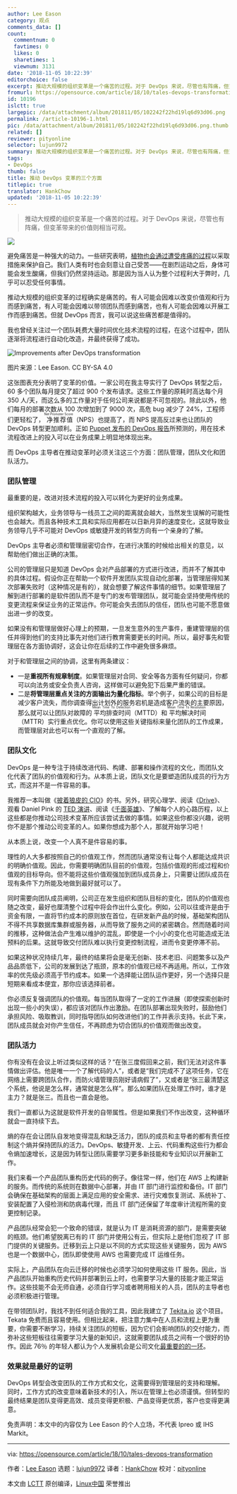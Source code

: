 ```yaml
---
author: Lee Eason
category: 观点
comments_data: []
count:
  commentnum: 0
  favtimes: 0
  likes: 0
  sharetimes: 1
  viewnum: 3131
date: '2018-11-05 10:22:39'
editorchoice: false
excerpt: 推动大规模的组织变革是一个痛苦的过程。对于 DevOps 来说，尽管也有阵痛，但变革带来的价值则相当可观。
fromurl: https://opensource.com/article/18/10/tales-devops-transformation
id: 10196
islctt: true
largepic: /data/attachment/album/201811/05/102242f22hd19lq6d93d06.png
permalink: /article-10196-1.html
pic: /data/attachment/album/201811/05/102242f22hd19lq6d93d06.png.thumb.jpg
related: []
reviewer: pityonline
selector: lujun9972
summary: 推动大规模的组织变革是一个痛苦的过程。对于 DevOps 来说，尽管也有阵痛，但变革带来的价值则相当可观。
tags:
- DevOps
thumb: false
title: 推动 DevOps 变革的三个方面
titlepic: true
translator: HankChow
updated: '2018-11-05 10:22:39'
---
```



> 
> 推动大规模的组织变革是一个痛苦的过程。对于 DevOps 来说，尽管也有阵痛，但变革带来的价值则相当可观。
> 
> 
> 


![](/data/attachment/album/201811/05/102242f22hd19lq6d93d06.png)


避免痛苦是一种强大的动力。一些研究表明，[植物也会通过遭受疼痛的过程](https://link.springer.com/article/10.1007%2Fs00442-014-2995-6)以采取措施来保护自己。我们人类有时也会刻意让自己受苦——在剧烈运动之后，身体可能会发生酸痛，但我们仍然坚持运动。那是因为当人认为整个过程利大于弊时，几乎可以忍受任何事情。


推动大规模的组织变革的过程确实是痛苦的。有人可能会因难以改变价值观和行为而感到痛苦，有人可能会因难以带领团队而感到痛苦，也有人可能会因难以开展工作而感到痛苦。但就 DevOps 而言，我可以说这些痛苦都是值得的。


我也曾经关注过一个团队耗费大量时间优化技术流程的过程，在这个过程中，团队逐渐将流程进行自动化改造，并最终获得了成功。


![Improvements after DevOps transformation](/data/attachment/album/201811/05/102242qcz2mgyy2hgzobsr.png "Improvements after DevOps transformation")


图片来源：Lee Eason. CC BY-SA 4.0


这张图表充分表明了变革的价值。一家公司在我主导实行了 DevOps 转型之后，60 多个团队每月提交了超过 900 个发布请求。这些工作量的原耗时高达每个月 350 人/天，而这么多的工作量对于任何公司来说都是不可忽视的。除此以外，他们每月的部署次数从 100 次增加到了 9000 次，高危 bug 减少了 24%，工程师们更轻松了，<ruby> 净推荐值 <rt>  Net Promoter Score </rt></ruby>（NPS）也提高了，而 NPS 提高反过来也让团队的 DevOps 转型更加顺利。正如 [Puppet 发布的 DevOps 报告](https://puppet.com/resources/whitepaper/state-of-devops-report)所预测的，用在技术流程改进上的投入可以在业务成果上明显地体现出来。


而 DevOps 主导者在推动变革时必须关注这三个方面：团队管理，团队文化和团队活力。


### 团队管理


最重要的是，改进对技术流程的投入可以转化为更好的业务成果。


组织架构越大，业务领导与一线员工之间的距离就会越大，当然发生误解的可能性也会越大。而且各种技术工具和实际应用都在以日新月异的速度变化，这就导致业务领导几乎不可能对 DevOps 或敏捷开发的转型方向有一个亲身的了解。


DevOps 主导者必须和管理层密切合作，在进行决策的时候给出相关的意见，以帮助他们做出正确的决策。


公司的管理层只是知道 DevOps 会对产品部署的方式进行改进，而并不了解其中的具体过程。假设你正在帮助一个软件开发团队实现自动化部署，当管理层得知某次部署失败时（这种情况是有的），就会想要了解这件事情的细节。如果管理层了解到进行部署的是软件团队而不是专门的发布管理团队，就可能会坚持使用传统的变更流程来保证业务的正常运作。你可能会失去团队的信任，团队也可能不愿意做出进一步的改变。


如果没有和管理层做好心理上的预期，一旦发生意外的生产事件，重建管理层的信任并得到他们的支持比事先对他们进行教育需要更长的时间。所以，最好事先和管理层在各方面协调好，这会让你在后续的工作中避免很多麻烦。


对于和管理层之间的协调，这里有两条建议：


* 一是**重视所有规章制度**。如果管理层对合同、安全等各方面有任何疑问，你都可以向法务或安全负责人咨询，这样做可以避免犯下后果严重的错误。
* 二是**将管理层重点关注的方面输出为量化指标**。举个例子，如果公司的目标是减少客户流失，而你调查得出计划外的服务宕机是造成客户流失的主要原因，那么就可以让团队对故障的<ruby> 平均排查时间 <rt>  Mean Time To Detection </rt></ruby>（MTTD）和<ruby> 平均解决时间 <rt>  Mean Time To Resolution </rt></ruby>（MTTR）实行重点优化。你可以使用这些关键指标来量化团队的工作成果，而管理层对此也可以有一个直观的了解。


### 团队文化


DevOps 是一种专注于持续改进代码、构建、部署和操作流程的文化，而团队文化代表了团队的价值观和行为。从本质上说，团队文化是要塑造团队成员的行为方式，而这并不是一件容易的事。


我推荐一本叫做《[披着狼皮的 CIO](https://www.gartner.com/en/publications/wolf-cio)》的书。另外，研究心理学、阅读《[Drive](https://en.wikipedia.org/wiki/Drive:_The_Surprising_Truth_About_What_Motivates_Us)》、观看 Daniel Pink 的 [TED 演讲](https://www.ted.com/talks/dan_pink_on_motivation?language=en#t-2094)、阅读《[千面英雄](https://www.ted.com/talks/dan_pink_on_motivation?language=en#t-2094)》、了解每个人的心路历程，以上这些都是你推动公司技术变革所应该尝试去做的事情。如果这些你都没兴趣，说明你不是那个推动公司变革的人。如果你想成为那个人，那就开始学习吧！


从本质上说，改变一个人真不是件容易的事。


理性的人大多都按照自己的价值观工作，然而团队通常没有让每个人都能达成共识的明确价值观。因此，你需要明确团队目前的价值观，包括价值观的形成过程和价值观的目标导向。但不能将这些价值观强加到团队成员身上，只需要让团队成员在现有条件下力所能及地做到最好就可以了。


同时需要向团队成员阐明，公司正在发生组织和团队目标的变化，团队的价值观也随之改变，最好也厘清整个过程中将会作出什么变化。例如，公司以往或许是由于资金有限，一直将节约成本的原则放在首位，在研发新产品的时候，基础架构团队不得不共享数据库集群或服务器，从而导致了服务之间的紧密耦合。然而随着时间的推移，这种做法会产生难以维护的混乱，即使是一个小小的变化也可能造成无法预料的后果。这就导致交付团队难以执行变更控制流程，进而令变更停滞不前。


如果这种状况持续几年，最终的结果将会是毫无创新、技术老旧、问题繁多以及产品品质低下，公司的发展到达了瓶颈，原本的价值观已经不再适用。所以，工作效率的优先级必须高于节约成本。如果一个选择能让团队运作更好，另一个选择只是短期来看成本便宜，那你应该选择前者。


你必须反复强调团队的价值观。每当团队取得了一定的工作进展（即使探索创新时出现一些小的失误），都应该对团队作出激励。在团队部署出现失败时，鼓励他们承担风险、吸取教训，同时指导团队如何改进他们的工作并表示支持。长此下来，团队成员就会对你产生信任，不再顾虑为切合团队的价值观而做出改变。


### 团队活力


你有没有在会议上听过类似这样的话？“在张三度假回来之前，我们无法对这件事情做出评估。他是唯一一个了解代码的人”，或者是“我们完成不了这项任务，它在网络上需要跨团队合作，而防火墙管理员刚好请病假了”，又或者是“张三最清楚这个系统，他说是怎么样，通常就是怎么样”。那么如果团队在处理工作时，谁才是主力？就是张三。而且也一直会是他。


我们一直都认为这就是软件开发的自带属性。但是如果我们不作出改变，这种循环就会一直持续下去。


熵的存在会让团队自发地变得混乱和缺乏活力，团队的成员和主导者的都有责任控制这个熵并保持团队的活力。DevOps、敏捷开发、上云、代码重构这些行为都会令熵加速增长，这是因为转型让团队需要学习更多新技能和专业知识以开展新工作。


我们来看一个产品团队重构历史代码的例子。像往常一样，他们在 AWS 上构建新的服务。而传统的系统则在数据中心部署，并由 IT 部门进行监控和备份。IT 部门会确保在基础架构的层面上满足应用的安全需求、进行灾难恢复测试、系统补丁、安装配置了入侵检测和防病毒代理，而且 IT 部门还保留了年度审计流程所需的变更控制记录。


产品团队经常会犯一个致命的错误，就是认为 IT 是消耗资源的部门，是需要突破的瓶颈。他们希望脱离已有的 IT 部门并使用公有云，但实际上是他们忽视了 IT 部门提供的关键服务。迁移到云上只是以不同的方式实现这些关键服务，因为 AWS 也是一个数据中心，团队即使使用 AWS 也需要完成 IT 运维任务。


实际上，产品团队在向云迁移的时候也必须学习如何使用这些 IT 服务。因此，当产品团队开始重构历史代码并部署到云上时，也需要学习大量的技能才能正常运作。这些技能不会无师自通，必须自行学习或者聘用相关的人员，团队的主导者也必须积极进行管理。


在带领团队时，我找不到任何适合我的工具，因此我建立了 [Tekita.io](https://tekata.io/) 这个项目。Tekata 免费而且容易使用。但相比起来，把注意力集中在人员和流程上更为重要，你需要不断学习，持续关注团队的短板，因为它们会影响团队的交付能力，而弥补这些短板往往需要学习大量的新知识，这就需要团队成员之间有一个很好的协作。因此 76％ 的年轻人都认为个人发展机会是公司文化[最重要的的一环](https://www.execu-search.com/%7E/media/Resources/pdf/2017_Hiring_Outlook_eBook)。


### 效果就是最好的证明


DevOps 转型会改变团队的工作方式和文化，这需要得到管理层的支持和理解。同时，工作方式的改变意味着新技术的引入，所以在管理上也必须谨慎。但转型的最终结果是团队变得更高效、成员变得更积极、产品变得更优质，客户也变得更满意。


免责声明：本文中的内容仅为 Lee Eason 的个人立场，不代表 Ipreo 或 IHS Markit。




---


via: <https://opensource.com/article/18/10/tales-devops-transformation>


作者：[Lee Eason](https://opensource.com/users/leeeason) 选题：[lujun9972](https://github.com/lujun9972) 译者：[HankChow](https://github.com/HankChow) 校对：[pityonline](https://github.com/pityonline)


本文由 [LCTT](https://github.com/LCTT/TranslateProject) 原创编译，[Linux中国](https://linux.cn/) 荣誉推出